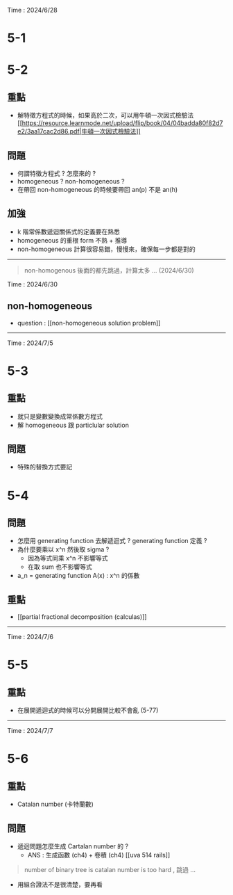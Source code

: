 Time : 2024/6/28
# 5-1
# 5-2
## 重點
- 解特徵方程式的時候，如果高於二次，可以用牛頓一次因式檢驗法 [[https://resource.learnmode.net/upload/flip/book/04/04badda80f82d7e2/3aa17cac2d86.pdf|牛頓一次因式檢驗法]]
## 問題
- 何謂特徵方程式 ? 怎麼來的 ?
- homogeneous ? non-homogeneous ?
- 在帶回 non-homogeneous 的時候要帶回 an(p) 不是 an(h)
## 加強
- k 階常係數遞迴關係式的定義要在熟悉
- homogeneous 的重根 form 不熟 + 推導
- non-homogeneous 計算很容易錯，慢慢來，確保每一步都是對的
---
> non-homogenous 後面的都先跳過，計算太多 ... (2024/6/30)

Time : 2024/6/30
## non-homogeneous
- question : [[non-homogeneous solution problem]]
---
Time : 2024/7/5
# 5-3
## 重點
- 就只是變數變換成常係數方程式
- 解 homogeneous 跟 particlular solution
## 問題
- 特殊的替換方式要記
# 5-4
## 問題
- 怎麼用 generating function 去解遞迴式 ? generating function 定義 ?
- 為什麼要乘以 x^n 然後取 sigma ?
	- 因為等式同乘 x^n 不影響等式
	- 在取 sum 也不影響等式
- a_n = generating function A(x) : x^n 的係數
## 重點
- [[partial fractional decomposition (calculas)]]
---
Time : 2024/7/6
# 5-5
## 重點
- 在展開遞迴式的時候可以分開展開比較不會亂 (5-77)
---
Time : 2024/7/7
#  5-6
## 重點
- Catalan number (卡特蘭數)
## 問題
- 遞迴問題怎麼生成 Cartalan number 的 ? 
	- ANS : 生成函數 (ch4) + 卷積 (ch4)
[[uva 514 rails]]
> number of binary tree is catalan number is too hard , 跳過 ... 
- 用組合證法不是很清楚，要再看